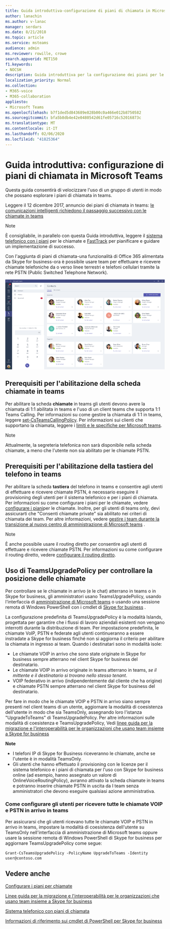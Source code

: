 ```yaml
---
title: Guida introduttiva-configurazione di piani di chiamata in Microsoft Teams
author: lanachin
ms.author: v-lanac
manager: serdars
ms.date: 8/21/2018
ms.topic: article
ms.service: msteams
audience: admin
ms.reviewer: rowille, crowe
search.appverid: MET150
f1.keywords:
- NOCSH
description: Guida introduttiva per la configurazione dei piani per le chiamate in Microsoft teams.
localization_priority: Normal
ms.collection:
- M365-voice
- M365-collaboration
appliesto:
- Microsoft Teams
ms.openlocfilehash: b7f1ded5d843689e828b00c0a466e012b8750582
ms.sourcegitcommit: bfa5b8db4e42e0480542d61fe05716c52016873c
ms.translationtype: MT
ms.contentlocale: it-IT
ms.lasthandoff: 02/06/2020
ms.locfileid: "41825364"
---
```

<a name="quick-start-guide-configuring-calling-plans-in-microsoft-teams"></a>Guida introduttiva: configurazione di piani di chiamata in Microsoft Teams
==============================================================

Questa guida consentirà di velocizzare l'uso di un gruppo di utenti in modo che possano esplorare i piani di chiamata in teams.

Leggere il 12 dicembre 2017, annuncio dei piani di chiamata in teams: [le comunicazioni intelligenti richiedono il passaggio successivo con le chiamate in teams](https://aka.ms/ipyqus)

> [!NOTE]
> È consigliabile, in parallelo con questa Guida introduttiva, leggere il [sistema telefonico con i piani](calling-plan-landing-page.md) per le chiamate e [FastTrack](https://aka.ms/cloudvoice) per pianificare e guidare un implementazione di successo.

Con l'aggiunta di piani di chiamata-una funzionalità di Office 365 alimentata da Skype for business-ora è possibile usare team per effettuare e ricevere chiamate telefoniche da o verso linee terrestri e telefoni cellulari tramite la rete PSTN (Public Switched Telephone Network).

![Screenshot che mostra la pagina dei contatti in teams](media/Calling_in_Teams.png)
## <a name="prerequisites-for-enabling-the-calls-tab-in-teams"></a>Prerequisiti per l'abilitazione della scheda **chiamate** in teams
Per abilitare la scheda **chiamate** in teams gli utenti devono avere la chiamata di 1:1 abilitata in teams e l'uso di un client teams che supporta 1:1 Teams Calling. Per informazioni su come gestire la chiamata di 1:1 in teams, leggere [set-CsTeamsCallingPolicy](https://docs.microsoft.com/powershell/module/skype/set-csteamscallingpolicy?view=skype-ps). Per informazioni sui clienti che supportano la chiamata, leggere i [limiti e le specifiche per Microsoft teams](https://docs.microsoft.com/microsoftteams/limits-specifications-teams).

> [!NOTE]
> Attualmente, la segreteria telefonica non sarà disponibile nella scheda chiamate, a meno che l'utente non sia abilitato per le chiamate PSTN. 

## <a name="prerequisites-for-enabling-the-dial-pad-in-teams"></a>Prerequisiti per l'abilitazione della **tastiera del telefono** in teams
Per abilitare la scheda **tastiera** del telefono in teams e consentire agli utenti di effettuare e ricevere chiamate PSTN, è necessario eseguire il provisioning degli utenti per il sistema telefonico e per i piani di chiamata. Per informazioni su come configurare i piani per le chiamate, vedere [configurare i piani](https://docs.microsoft.com/microsoftteams/set-up-calling-plans)per le chiamate.
Inoltre, per gli utenti di teams only, devi assicurarti che "Consenti chiamate private" sia abilitato nei criteri di chiamata dei team. Per altre informazioni, vedere [gestire i team durante la transizione al nuovo centro di amministrazione di Microsoft teams](https://docs.microsoft.com/microsoftteams/manage-teams-skypeforbusiness-admin-center) .
> [!NOTE]
> È anche possibile usare il routing diretto per consentire agli utenti di effettuare e ricevere chiamate PSTN. Per informazioni su come configurare il routing diretto, vedere [configurare il routing diretto](https://docs.microsoft.com/microsoftteams/direct-routing-configure).

## <a name="using-teamsupgradepolicy-to-control-where-calls-land"></a>Uso di TeamsUpgradePolicy per controllare la posizione delle chiamate
Per controllare se le chiamate in arrivo (e le chat) atterrano in teams o in Skype for business, gli amministratori usano TeamsUpgradePolicy, usando l'interfaccia di [amministrazione di Microsoft teams](https://aka.ms/teamsadmincenter) o usando una sessione remota di Windows PowerShell con i cmdlet di [Skype for business](https://docs.microsoft.com/powershell/module/skype) .


La configurazione predefinita di TeamsUpgradePolicy è la modalità Islands, progettata per garantire che i flussi di lavoro aziendali esistenti non vengano interrotti durante la distribuzione di team. Per impostazione predefinita, le chiamate VoIP, PSTN e federate agli utenti continueranno a essere instradate a Skype for business finché non si aggiorna il criterio per abilitare la chiamata in ingresso ai team.  Quando i destinatari sono in modalità isole:

 - Le chiamate VOIP in arrivo che sono state originate in Skype for business sempre atterrano nel client Skype for business del destinatario.
 - Le chiamate VOIP in arrivo originate in teams atterrano in teams, *se il mittente e il destinatario si trovano nello stesso tenant*.
 - VOIP federativo in arrivo (indipendentemente dal cliente che ha origine) e chiamate PSTN sempre atterrano nel client Skype for business del destinatario.
 
Per fare in modo che le chiamate VOIP e PSTN in arrivo siano sempre presenti nel client teams di un utente, aggiornare la modalità di coesistenza dell'utente in modo che sia TeamsOnly, assegnando loro l'istanza "UpgradeToTeams" di TeamsUpgradePolicy.  Per altre informazioni sulle modalità di coesistenza e TeamsUpgradePolicy, Vedi [linee guida per la migrazione e l'interoperabilità per le organizzazioni che usano team insieme a Skype for business](https://docs.microsoft.com/MicrosoftTeams/migration-interop-guidance-for-teams-with-skype)

**Note**
 - I telefoni IP di Skype for Business riceveranno le chiamate, anche se l'utente è in modalità TeamsOnly.  
 - Gli utenti che hanno effettuato il provisioning con le licenze per il sistema telefonico e i piani di chiamata per l'uso con Skype for business online (ad esempio, hanno assegnato un valore di OnlineVoiceRoutingPolicy), avranno attivato la scheda chiamate in teams e potranno inserire chiamate PSTN in uscita da I team senza amministratori che devono eseguire qualsiasi azione amministrativa.


### <a name="how-to-configure-users-to-receive-all-incoming-voip-and-pstn-calls-in-teams"></a>Come configurare gli utenti per ricevere tutte le chiamate VOIP e PSTN in arrivo in teams
Per assicurarsi che gli utenti ricevano tutte le chiamate VOIP e PSTN in arrivo in teams, impostare la modalità di coesistenza dell'utente su TeamsOnly nell'interfaccia di amministrazione di Microsoft teams oppure usare la sessione remota di Windows PowerShell di Skype for business per aggiornare TeamsUpgradePolicy come segue:

    Grant-CsTeamsUpgradePolicy -PolicyName UpgradeToTeams -Identity user@contoso.com


## <a name="see-also"></a>Vedere anche
[Configurare i piani per chiamate](https://docs.microsoft.com/SkypeForBusiness/what-are-calling-plans-in-office-365/set-up-calling-plans)

[Linee guida per la migrazione e l'interoperabilità per le organizzazioni che usano team insieme a Skype for business](https://docs.microsoft.com/MicrosoftTeams/migration-interop-guidance-for-teams-with-skype)

[Sistema telefonico con piani di chiamata](calling-plan-landing-page.md)

[Informazioni di riferimento sui cmdlet di PowerShell per Skype for business](https://docs.microsoft.com/powershell/module/skype)

